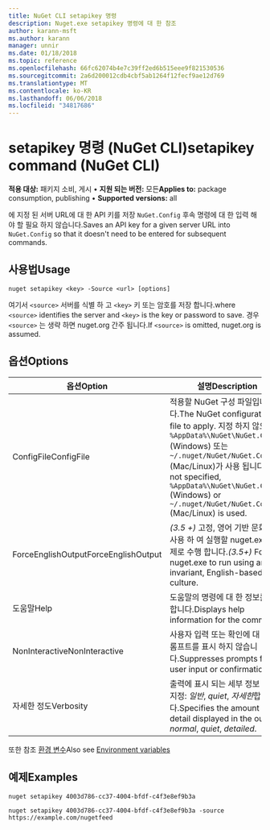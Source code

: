 ```yaml
---
title: NuGet CLI setapikey 명령
description: Nuget.exe setapikey 명령에 대 한 참조
author: karann-msft
ms.author: karann
manager: unnir
ms.date: 01/18/2018
ms.topic: reference
ms.openlocfilehash: 66fc62074b4e7c39ff2ed6b515eee9f821530536
ms.sourcegitcommit: 2a6d200012cdb4cbf5ab1264f12fecf9ae12d769
ms.translationtype: MT
ms.contentlocale: ko-KR
ms.lasthandoff: 06/06/2018
ms.locfileid: "34817686"
---
```

# <a name="setapikey-command-nuget-cli"></a><span data-ttu-id="ffceb-103">setapikey 명령 (NuGet CLI)</span><span class="sxs-lookup"><span data-stu-id="ffceb-103">setapikey command (NuGet CLI)</span></span>

<span data-ttu-id="ffceb-104">**적용 대상:** 패키지 소비, 게시 &bullet; **지원 되는 버전:** 모든</span><span class="sxs-lookup"><span data-stu-id="ffceb-104">**Applies to:** package consumption, publishing &bullet; **Supported versions:** all</span></span>

<span data-ttu-id="ffceb-105">에 지정 된 서버 URL에 대 한 API 키를 저장 `NuGet.Config` 후속 명령에 대 한 입력 해야 할 필요 하지 않습니다.</span><span class="sxs-lookup"><span data-stu-id="ffceb-105">Saves an API key for a given server URL into `NuGet.Config` so that it doesn't need to be entered for subsequent commands.</span></span>

## <a name="usage"></a><span data-ttu-id="ffceb-106">사용법</span><span class="sxs-lookup"><span data-stu-id="ffceb-106">Usage</span></span>

```cli
nuget setapikey <key> -Source <url> [options]
```

<span data-ttu-id="ffceb-107">여기서 `<source>` 서버를 식별 하 고 `<key>` 키 또는 암호를 저장 합니다.</span><span class="sxs-lookup"><span data-stu-id="ffceb-107">where `<source>` identifies the server and `<key>` is the key or password to save.</span></span> <span data-ttu-id="ffceb-108">경우 `<source>` 는 생략 하면 nuget.org 간주 됩니다.</span><span class="sxs-lookup"><span data-stu-id="ffceb-108">If `<source>` is omitted, nuget.org is assumed.</span></span>

## <a name="options"></a><span data-ttu-id="ffceb-109">옵션</span><span class="sxs-lookup"><span data-stu-id="ffceb-109">Options</span></span>

| <span data-ttu-id="ffceb-110">옵션</span><span class="sxs-lookup"><span data-stu-id="ffceb-110">Option</span></span> | <span data-ttu-id="ffceb-111">설명</span><span class="sxs-lookup"><span data-stu-id="ffceb-111">Description</span></span> |
| --- | --- |
| <span data-ttu-id="ffceb-112">ConfigFile</span><span class="sxs-lookup"><span data-stu-id="ffceb-112">ConfigFile</span></span> | <span data-ttu-id="ffceb-113">적용할 NuGet 구성 파일입니다.</span><span class="sxs-lookup"><span data-stu-id="ffceb-113">The NuGet configuration file to apply.</span></span> <span data-ttu-id="ffceb-114">지정 하지 않으면 `%AppData%\NuGet\NuGet.Config` (Windows) 또는 `~/.nuget/NuGet/NuGet.Config` (Mac/Linux)가 사용 됩니다.</span><span class="sxs-lookup"><span data-stu-id="ffceb-114">If not specified, `%AppData%\NuGet\NuGet.Config` (Windows) or `~/.nuget/NuGet/NuGet.Config` (Mac/Linux) is used.</span></span>|
| <span data-ttu-id="ffceb-115">ForceEnglishOutput</span><span class="sxs-lookup"><span data-stu-id="ffceb-115">ForceEnglishOutput</span></span> | <span data-ttu-id="ffceb-116">*(3.5 +)*  고정, 영어 기반 문화권을 사용 하 여 실행할 nuget.exe를 강제로 수행 합니다.</span><span class="sxs-lookup"><span data-stu-id="ffceb-116">*(3.5+)* Forces nuget.exe to run using an invariant, English-based culture.</span></span> |
| <span data-ttu-id="ffceb-117">도움말</span><span class="sxs-lookup"><span data-stu-id="ffceb-117">Help</span></span> | <span data-ttu-id="ffceb-118">도움말의 명령에 대 한 정보를 표시 합니다.</span><span class="sxs-lookup"><span data-stu-id="ffceb-118">Displays help information for the command.</span></span> |
| <span data-ttu-id="ffceb-119">NonInteractive</span><span class="sxs-lookup"><span data-stu-id="ffceb-119">NonInteractive</span></span> | <span data-ttu-id="ffceb-120">사용자 입력 또는 확인에 대 한 프롬프트를 표시 하지 않습니다.</span><span class="sxs-lookup"><span data-stu-id="ffceb-120">Suppresses prompts for user input or confirmations.</span></span> |
| <span data-ttu-id="ffceb-121">자세한 정도</span><span class="sxs-lookup"><span data-stu-id="ffceb-121">Verbosity</span></span> | <span data-ttu-id="ffceb-122">출력에 표시 되는 세부 정보 수준을 지정: *일반*, *quiet*, *자세한*합니다.</span><span class="sxs-lookup"><span data-stu-id="ffceb-122">Specifies the amount of detail displayed in the output: *normal*, *quiet*, *detailed*.</span></span> |

<span data-ttu-id="ffceb-123">또한 참조 [환경 변수](cli-ref-environment-variables.md)</span><span class="sxs-lookup"><span data-stu-id="ffceb-123">Also see [Environment variables](cli-ref-environment-variables.md)</span></span>

## <a name="examples"></a><span data-ttu-id="ffceb-124">예제</span><span class="sxs-lookup"><span data-stu-id="ffceb-124">Examples</span></span>

```cli
nuget setapikey 4003d786-cc37-4004-bfdf-c4f3e8ef9b3a

nuget setapikey 4003d786-cc37-4004-bfdf-c4f3e8ef9b3a -source https://example.com/nugetfeed
```
